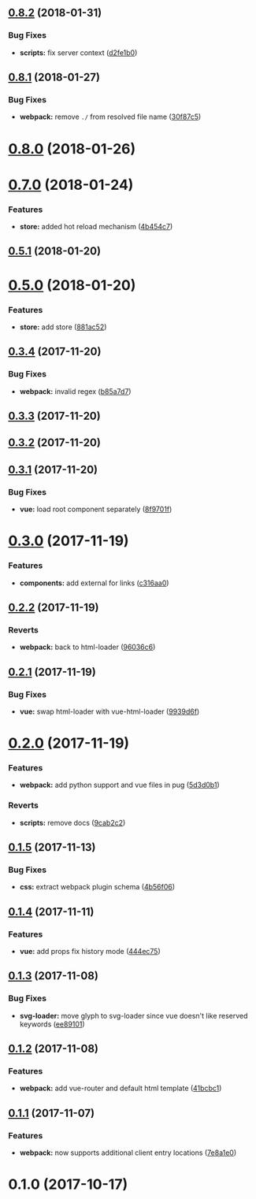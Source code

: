<a name="0.8.2"></a>
## [0.8.2](https://github.com/Beg-in/build/compare/0.8.1...0.8.2) (2018-01-31)


### Bug Fixes

* **scripts:** fix server context ([d2fe1b0](https://github.com/Beg-in/build/commit/d2fe1b0))



<a name="0.8.1"></a>
## [0.8.1](https://github.com/Beg-in/build/compare/0.8.0...0.8.1) (2018-01-27)


### Bug Fixes

* **webpack:** remove `./` from resolved file name ([30f87c5](https://github.com/Beg-in/build/commit/30f87c5))



<a name="0.8.0"></a>
# [0.8.0](https://github.com/Beg-in/build/compare/0.7.0...0.8.0) (2018-01-26)



<a name="0.7.0"></a>
# [0.7.0](https://github.com/Beg-in/build/compare/0.5.1...0.7.0) (2018-01-24)


### Features

* **store:** added hot reload mechanism ([4b454c7](https://github.com/Beg-in/build/commit/4b454c7))



<a name="0.5.1"></a>
## [0.5.1](https://github.com/Beg-in/build/compare/0.5.0...0.5.1) (2018-01-20)



<a name="0.5.0"></a>
# [0.5.0](https://github.com/Beg-in/build/compare/0.3.4...0.5.0) (2018-01-20)


### Features

* **store:** add store ([881ac52](https://github.com/Beg-in/build/commit/881ac52))



<a name="0.3.4"></a>
## [0.3.4](https://github.com/Beg-in/build/compare/0.3.3...0.3.4) (2017-11-20)


### Bug Fixes

* **webpack:** invalid regex ([b85a7d7](https://github.com/Beg-in/build/commit/b85a7d7))



<a name="0.3.3"></a>
## [0.3.3](https://github.com/Beg-in/build/compare/0.3.2...0.3.3) (2017-11-20)



<a name="0.3.2"></a>
## [0.3.2](https://github.com/Beg-in/build/compare/0.3.1...0.3.2) (2017-11-20)



<a name="0.3.1"></a>
## [0.3.1](https://github.com/Beg-in/build/compare/0.3.0...0.3.1) (2017-11-20)


### Bug Fixes

* **vue:** load root component separately ([8f9701f](https://github.com/Beg-in/build/commit/8f9701f))



<a name="0.3.0"></a>
# [0.3.0](https://github.com/Beg-in/build/compare/0.2.2...0.3.0) (2017-11-19)


### Features

* **components:** add external for links ([c316aa0](https://github.com/Beg-in/build/commit/c316aa0))



<a name="0.2.2"></a>
## [0.2.2](https://github.com/Beg-in/build/compare/0.2.1...0.2.2) (2017-11-19)


### Reverts

* **webpack:** back to html-loader ([96036c6](https://github.com/Beg-in/build/commit/96036c6))



<a name="0.2.1"></a>
## [0.2.1](https://github.com/Beg-in/build/compare/0.2.0...0.2.1) (2017-11-19)


### Bug Fixes

* **vue:** swap html-loader with vue-html-loader ([9939d6f](https://github.com/Beg-in/build/commit/9939d6f))



<a name="0.2.0"></a>
# [0.2.0](https://github.com/Beg-in/build/compare/0.1.5...0.2.0) (2017-11-19)


### Features

* **webpack:** add python support and vue files in pug ([5d3d0b1](https://github.com/Beg-in/build/commit/5d3d0b1))


### Reverts

* **scripts:** remove docs ([9cab2c2](https://github.com/Beg-in/build/commit/9cab2c2))



<a name="0.1.5"></a>
## [0.1.5](https://github.com/Beg-in/build/compare/0.1.4...0.1.5) (2017-11-13)


### Bug Fixes

* **css:** extract webpack plugin schema ([4b56f06](https://github.com/Beg-in/build/commit/4b56f06))



<a name="0.1.4"></a>
## [0.1.4](https://github.com/Beg-in/build/compare/0.1.3...0.1.4) (2017-11-11)


### Features

* **vue:** add props fix history mode ([444ec75](https://github.com/Beg-in/build/commit/444ec75))



<a name="0.1.3"></a>
## [0.1.3](https://github.com/Beg-in/build/compare/0.1.2...0.1.3) (2017-11-08)


### Bug Fixes

* **svg-loader:** move glyph to svg-loader since vue doesn't like reserved keywords ([ee89101](https://github.com/Beg-in/build/commit/ee89101))



<a name="0.1.2"></a>
## [0.1.2](https://github.com/Beg-in/build/compare/0.1.1...0.1.2) (2017-11-08)


### Features

* **webpack:** add vue-router and default html template ([41bcbc1](https://github.com/Beg-in/build/commit/41bcbc1))



<a name="0.1.1"></a>
## [0.1.1](https://github.com/Beg-in/build/compare/0.1.0...0.1.1) (2017-11-07)


### Features

* **webpack:** now supports additional client entry locations ([7e8a1e0](https://github.com/Beg-in/build/commit/7e8a1e0))



<a name="0.1.0"></a>
# 0.1.0 (2017-10-17)



